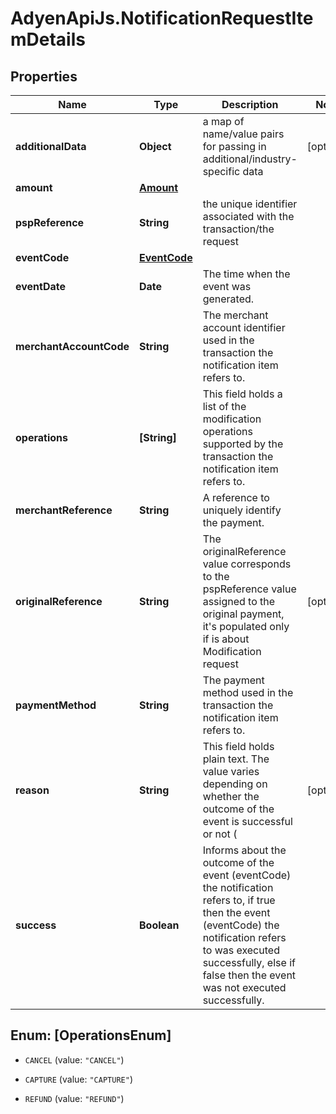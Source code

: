 # AdyenApiJs.NotificationRequestItemDetails

## Properties
Name | Type | Description | Notes
------------ | ------------- | ------------- | -------------
**additionalData** | **Object** | a map of name/value pairs for passing in additional/industry-specific data | [optional] 
**amount** | [**Amount**](Amount.md) |  | 
**pspReference** | **String** | the unique identifier associated with the transaction/the request | 
**eventCode** | [**EventCode**](EventCode.md) |  | 
**eventDate** | **Date** | The time when the event was generated. | 
**merchantAccountCode** | **String** | The merchant account identifier used in the transaction the notification item refers to. | 
**operations** | **[String]** | This field holds a list of the modification operations supported by the transaction the notification item refers to. | 
**merchantReference** | **String** | A reference to uniquely identify the payment. | 
**originalReference** | **String** | The originalReference value corresponds to the  pspReference value assigned to the original payment, it&#39;s populated only if is about Modification request | [optional] 
**paymentMethod** | **String** | The payment method used in the transaction the notification item refers to. | 
**reason** | **String** | This field holds plain text. The value varies depending on whether the outcome of the event is successful or not ( | [optional] 
**success** | **Boolean** | Informs about the outcome of the event (eventCode) the notification refers to, if true then the event (eventCode) the notification refers to was executed successfully, else if false then the event was not executed successfully. | 


<a name="[OperationsEnum]"></a>
## Enum: [OperationsEnum]


* `CANCEL` (value: `"CANCEL"`)

* `CAPTURE` (value: `"CAPTURE"`)

* `REFUND` (value: `"REFUND"`)




